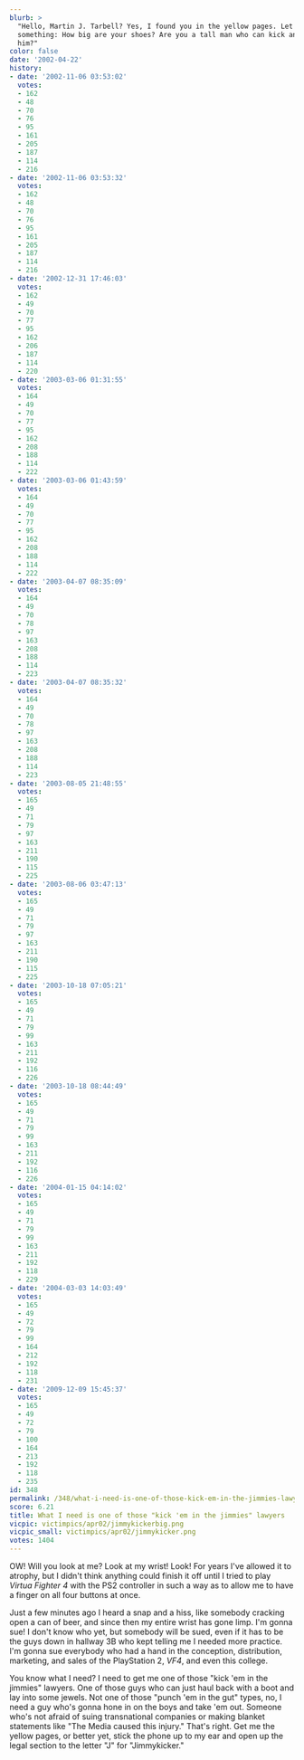```yaml
---
blurb: >
  "Hello, Martin J. Tarbell? Yes, I found you in the yellow pages. Let me ask you
  something: How big are your shoes? Are you a tall man who can kick any crotch before
  him?"
color: false
date: '2002-04-22'
history:
- date: '2002-11-06 03:53:02'
  votes:
  - 162
  - 48
  - 70
  - 76
  - 95
  - 161
  - 205
  - 187
  - 114
  - 216
- date: '2002-11-06 03:53:32'
  votes:
  - 162
  - 48
  - 70
  - 76
  - 95
  - 161
  - 205
  - 187
  - 114
  - 216
- date: '2002-12-31 17:46:03'
  votes:
  - 162
  - 49
  - 70
  - 77
  - 95
  - 162
  - 206
  - 187
  - 114
  - 220
- date: '2003-03-06 01:31:55'
  votes:
  - 164
  - 49
  - 70
  - 77
  - 95
  - 162
  - 208
  - 188
  - 114
  - 222
- date: '2003-03-06 01:43:59'
  votes:
  - 164
  - 49
  - 70
  - 77
  - 95
  - 162
  - 208
  - 188
  - 114
  - 222
- date: '2003-04-07 08:35:09'
  votes:
  - 164
  - 49
  - 70
  - 78
  - 97
  - 163
  - 208
  - 188
  - 114
  - 223
- date: '2003-04-07 08:35:32'
  votes:
  - 164
  - 49
  - 70
  - 78
  - 97
  - 163
  - 208
  - 188
  - 114
  - 223
- date: '2003-08-05 21:48:55'
  votes:
  - 165
  - 49
  - 71
  - 79
  - 97
  - 163
  - 211
  - 190
  - 115
  - 225
- date: '2003-08-06 03:47:13'
  votes:
  - 165
  - 49
  - 71
  - 79
  - 97
  - 163
  - 211
  - 190
  - 115
  - 225
- date: '2003-10-18 07:05:21'
  votes:
  - 165
  - 49
  - 71
  - 79
  - 99
  - 163
  - 211
  - 192
  - 116
  - 226
- date: '2003-10-18 08:44:49'
  votes:
  - 165
  - 49
  - 71
  - 79
  - 99
  - 163
  - 211
  - 192
  - 116
  - 226
- date: '2004-01-15 04:14:02'
  votes:
  - 165
  - 49
  - 71
  - 79
  - 99
  - 163
  - 211
  - 192
  - 118
  - 229
- date: '2004-03-03 14:03:49'
  votes:
  - 165
  - 49
  - 72
  - 79
  - 99
  - 164
  - 212
  - 192
  - 118
  - 231
- date: '2009-12-09 15:45:37'
  votes:
  - 165
  - 49
  - 72
  - 79
  - 100
  - 164
  - 213
  - 192
  - 118
  - 235
id: 348
permalink: /348/what-i-need-is-one-of-those-kick-em-in-the-jimmies-lawyers/
score: 6.21
title: What I need is one of those "kick 'em in the jimmies" lawyers
vicpic: victimpics/apr02/jimmykickerbig.png
vicpic_small: victimpics/apr02/jimmykicker.png
votes: 1404
---
```


OW! Will you look at me? Look at my wrist! Look! For years I've allowed
it to atrophy, but I didn't think anything could finish it off until I
tried to play *Virtua Fighter 4* with the PS2 controller in such a way
as to allow me to have a finger on all four buttons at once.

Just a few minutes ago I heard a snap and a hiss, like somebody cracking
open a can of beer, and since then my entire wrist has gone limp. I'm
gonna sue! I don't know who yet, but somebody will be sued, even if it
has to be the guys down in hallway 3B who kept telling me I needed more
practice. I'm gonna sue everybody who had a hand in the conception,
distribution, marketing, and sales of the PlayStation 2, *VF4*, and even
this college.

You know what I need? I need to get me one of those "kick 'em in the
jimmies" lawyers. One of those guys who can just haul back with a boot
and lay into some jewels. Not one of those "punch 'em in the gut" types,
no, I need a guy who's gonna hone in on the boys and take 'em out.
Someone who's not afraid of suing transnational companies or making
blanket statements like "The Media caused this injury." That's right.
Get me the yellow pages, or better yet, stick the phone up to my ear and
open up the legal section to the letter "J" for "Jimmykicker."